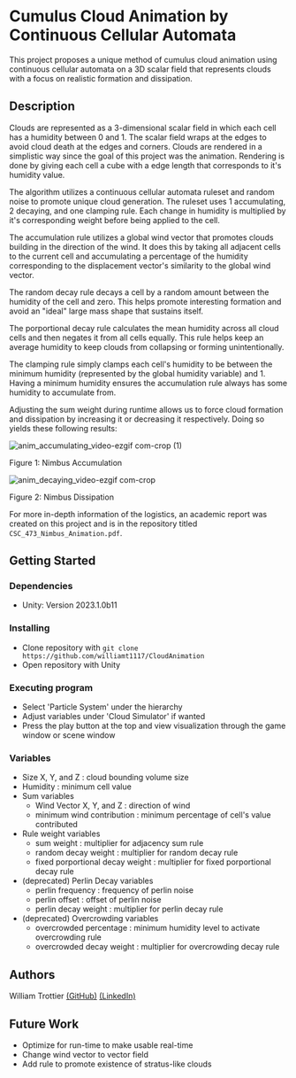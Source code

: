 # Cumulus Cloud Animation by Continuous Cellular Automata

This project proposes a unique method of cumulus cloud animation using continuous cellular automata on a 3D scalar field that represents clouds with a focus on realistic formation and dissipation.

## Description

Clouds are represented as a 3-dimensional scalar field in which each cell has a humidity between 0 and 1. The scalar field wraps at the edges to avoid cloud death at the edges and corners.
Clouds are rendered in a simplistic way since the goal of this project was the animation. Rendering is done by giving each cell a cube with a edge length that corresponds to it's humidity value.

The algorithm utilizes a continuous cellular automata ruleset and random noise to promote unique cloud generation. The ruleset uses 1 accumulating, 2 decaying, and one clamping rule. Each change in humidity is multiplied by it's corresponding weight before being applied to the cell.

The accumulation rule utilizes a global wind vector that promotes clouds building in the direction of the wind. It does this by taking all adjacent cells to the current cell and accumulating a percentage of the humidity corresponding to the displacement vector's similarity to the global wind vector.

The random decay rule decays a cell by a random amount between the humidity of the cell and zero. This helps promote interesting formation and avoid an "ideal" large mass shape that sustains itself.

The porportional decay rule calculates the mean humidity across all cloud cells and then negates it from all cells equally. This rule helps keep an average humidity to keep clouds from collapsing or forming unintentionally.

The clamping rule simply clamps each cell's humidity to be between the minimum humidity (represented by the global humidity variable) and 1. Having a minimum humidity ensures the accumulation rule always has some humidity to accumulate from.

Adjusting the sum weight during runtime allows us to force cloud formation and dissipation by increasing it or decreasing it respectively. Doing so yields these following results:

![anim_accumulating_video-ezgif com-crop (1)](https://github.com/user-attachments/assets/6a51b305-8e40-4c42-aab9-8f9369a46de4)

Figure 1: Nimbus Accumulation

![anim_decaying_video-ezgif com-crop](https://github.com/user-attachments/assets/0622192b-20f4-40d0-97a5-76fd525fe5f3)

Figure 2: Nimbus Dissipation

For more in-depth information of the logistics, an academic report was created on this project and is in the repository titled `CSC_473_Nimbus_Animation.pdf`.

## Getting Started

### Dependencies

* Unity: Version 2023.1.0b11

### Installing

* Clone repository with `git clone https://github.com/williamt1117/CloudAnimation`
* Open repository with Unity

### Executing program

* Select 'Particle System' under the hierarchy
* Adjust variables under 'Cloud Simulator' if wanted
* Press the play button at the top and view visualization through the game window or scene window

### Variables

* Size X, Y, and Z : cloud bounding volume size
* Humidity : minimum cell value
* Sum variables
  * Wind Vector X, Y, and Z : direction of wind
  * minimum wind contribution : minimum percentage of cell's value contributed
* Rule weight variables
  * sum weight : multiplier for adjacency sum rule
  * random decay weight : multiplier for random decay rule
  * fixed porportional decay weight : multiplier for fixed porportional decay rule
* (deprecated) Perlin Decay variables
  * perlin frequency : frequency of perlin noise
  * perlin offset : offset of perlin noise
  * perlin decay weight : multiplier for perlin decay rule
* (deprecated) Overcrowding variables
  * overcrowded percentage : minimum humidity level to activate overcrowding rule
  * overcrowded decay weight : multiplier for overcrowding decay rule

## Authors

William Trottier [(GitHub)](https://github.com/williamt1117) [(LinkedIn)](https://www.linkedin.com/in/william-trottier/)

## Future Work

* Optimize for run-time to make usable real-time
* Change wind vector to vector field
* Add rule to promote existence of stratus-like clouds
